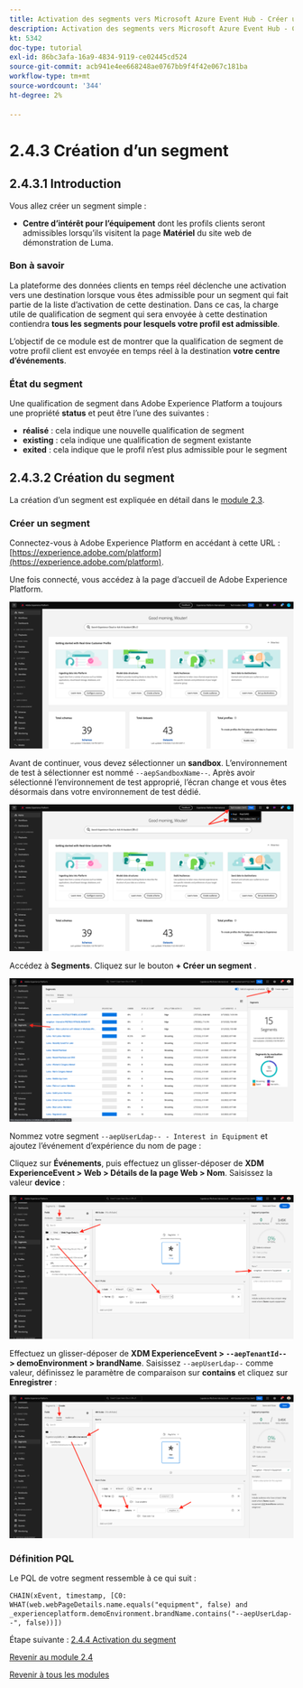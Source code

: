 ```yaml
---
title: Activation des segments vers Microsoft Azure Event Hub - Créer un segment en flux continu
description: Activation des segments vers Microsoft Azure Event Hub - Créer un segment en flux continu
kt: 5342
doc-type: tutorial
exl-id: 86bc3afa-16a9-4834-9119-ce02445cd524
source-git-commit: acb941e4ee668248ae0767bb9f4f42e067c181ba
workflow-type: tm+mt
source-wordcount: '344'
ht-degree: 2%

---
```


# 2.4.3 Création d’un segment

## 2.4.3.1 Introduction

Vous allez créer un segment simple :

- **Centre d’intérêt pour l’équipement** dont les profils clients seront admissibles lorsqu’ils visitent la page **Matériel** du site web de démonstration de Luma.

### Bon à savoir

La plateforme des données clients en temps réel déclenche une activation vers une destination lorsque vous êtes admissible pour un segment qui fait partie de la liste d’activation de cette destination. Dans ce cas, la charge utile de qualification de segment qui sera envoyée à cette destination contiendra **tous les segments pour lesquels votre profil est admissible**.

L’objectif de ce module est de montrer que la qualification de segment de votre profil client est envoyée en temps réel à la destination **votre centre d’événements**.

### État du segment

Une qualification de segment dans Adobe Experience Platform a toujours une propriété **status** et peut être l’une des suivantes :

- **réalisé** : cela indique une nouvelle qualification de segment
- **existing** : cela indique une qualification de segment existante
- **exited** : cela indique que le profil n’est plus admissible pour le segment

## 2.4.3.2 Création du segment

La création d’un segment est expliquée en détail dans le [module 2.3](./../../../modules/rtcdp-b2c/module2.3/real-time-cdp-build-a-segment-take-action.md).

### Créer un segment

Connectez-vous à Adobe Experience Platform en accédant à cette URL : [https://experience.adobe.com/platform](https://experience.adobe.com/platform).

Une fois connecté, vous accédez à la page d’accueil de Adobe Experience Platform.

![Ingestion des données](./../../../modules/datacollection/module1.2/images/home.png)

Avant de continuer, vous devez sélectionner un **sandbox**. L’environnement de test à sélectionner est nommé ``--aepSandboxName--``. Après avoir sélectionné l’environnement de test approprié, l’écran change et vous êtes désormais dans votre environnement de test dédié.

![Ingestion des données](./../../../modules/datacollection/module1.2/images/sb1.png)

Accédez à **Segments**. Cliquez sur le bouton **+ Créer un segment** .

![Ingestion des données](./images/seg.png)

Nommez votre segment `--aepUserLdap-- - Interest in Equipment` et ajoutez l’événement d’expérience du nom de page :

Cliquez sur **Événements**, puis effectuez un glisser-déposer de **XDM ExperienceEvent > Web > Détails de la page Web > Nom**. Saisissez la valeur **device** :

![4-05-create-ee-2.png](./images/4-05-create-ee-2.png)

Effectuez un glisser-déposer de **XDM ExperienceEvent > `--aepTenantId--` > demoEnvironment > brandName**. Saisissez `--aepUserLdap--` comme valeur, définissez le paramètre de comparaison sur **contains** et cliquez sur **Enregistrer** :

![4-05-create-ee-2-brand.png](./images/4-05-create-ee-2-brand.png)

### Définition PQL

Le PQL de votre segment ressemble à ce qui suit :

```code
CHAIN(xEvent, timestamp, [C0: WHAT(web.webPageDetails.name.equals("equipment", false) and _experienceplatform.demoEnvironment.brandName.contains("--aepUserLdap--", false))])
```

Étape suivante : [2.4.4 Activation du segment](./ex4.md)

[Revenir au module 2.4](./segment-activation-microsoft-azure-eventhub.md)

[Revenir à tous les modules](./../../../overview.md)
